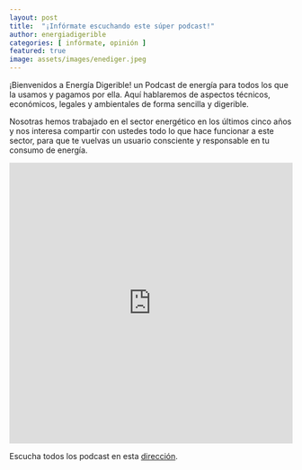 ```yaml
---
layout: post
title:  "¡Infórmate escuchando este súper podcast!"
author: energiadigerible
categories: [ infórmate, opinión ]
featured: true
image: assets/images/enediger.jpeg
---
```


¡Bienvenidos a Energía Digerible! un Podcast de energía para todos los que la usamos y pagamos por ella. Aquí hablaremos de aspectos técnicos, económicos, legales y ambientales de forma sencilla y digerible.

Nosotras hemos trabajado en el sector energético en los últimos cinco años y nos interesa compartir con ustedes todo lo que hace funcionar a este sector, para que te vuelvas un usuario consciente y responsable en tu consumo de energía.

<iframe src="https://castbox.fm/app/castbox/player/id2512889/id212066030?v=8.22.9&autoplay=0" frameborder="0" width="100%" height="500"></iframe>

Escucha todos los podcast en esta [dirección][jekyll-docs].



[jekyll-docs]: https://castbox.fm/channel/Energ%C3%ADa-Digerible-Podcast-id2512889?country=en